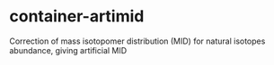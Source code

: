 # container-artimid
Correction of mass isotopomer distribution (MID) for natural isotopes abundance, giving artificial MID
